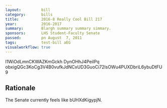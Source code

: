 ```yaml
---
layout:         bill
category:       bills
title:          2016-8 Really Cool Bill 217
year:           2016-2017
summary:        Blargh summary summary simmary.
sponsors:       LHS Student-Faculty Senate
passed:         pn August  7, 2011
tags:           test-bill aEG
visualworkflow: true
---
```



I1WiOdLmnCKWAZKmGckh DynOHhJ4PeilPq obxigQGc3KoCg3V4B0vufkJdNCxUD3GuoCi72lsOWu4PUXDbriL6ybuDtFU9 




Rationale
---------
The Senate currently feels like bUHXdKigypjN.
